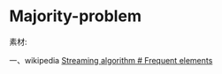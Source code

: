 # Majority-problem

素材:

一、wikipedia [Streaming algorithm # Frequent elements](https://en.wikipedia.org/wiki/Streaming_algorithm#Frequent_elements)

